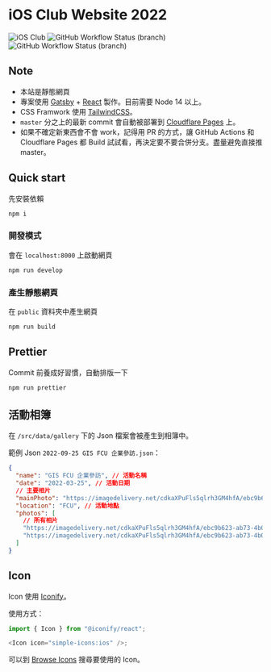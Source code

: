 # iOS Club Website 2022

![iOS Club](https://img.shields.io/badge/FCU-iOS%20Club-green?logo=apple&style=flat-square)
![GitHub Workflow Status (branch)](https://img.shields.io/github/workflow/status/Fcu-iOSClub/WebSite2022/Build%20Test/master?label=build&style=flat-square&color=green)
![GitHub Workflow Status (branch)](https://img.shields.io/github/workflow/status/fcu-iosclub/Website2022/Prettier%20Check/master?color=green&label=prettier&style=flat-square)

## Note

- 本站是靜態網頁
- 專案使用 [Gatsby](https://www.gatsbyjs.com) + [React](https://zh-hant.reactjs.org) 製作。目前需要 Node 14 以上。
- CSS Framwork 使用 [TailwindCSS](https://tailwindcss.com)。
- `master` 分之上的最新 commit 會自動被部署到 [Cloudflare Pages](https://pages.cloudflare.com) 上。
- 如果不確定新東西會不會 work，記得用 PR 的方式，讓 GitHub Actions 和 Cloudflare Pages 都 Build 試試看，再決定要不要合併分支。盡量避免直接推 master。

## Quick start

先安裝依賴

```bash
npm i
```

### 開發模式

會在 `localhost:8000` 上啟動網頁

```bash
npm run develop
```

### 產生靜態網頁

在 `public` 資料夾中產生網頁

```bash
npm run build
```

## Prettier

Commit 前養成好習慣，自動排版一下

```bash
npm run prettier
```

## 活動相簿

在 `/src/data/gallery` 下的 Json 檔案會被產生到相簿中。

範例 Json `2022-09-25 GIS FCU 企業參訪.json`：

```json
{
  "name": "GIS FCU 企業參訪", // 活動名稱
  "date": "2022-03-25", // 活動日期
  // 主要相片
  "mainPhoto": "https://imagedelivery.net/cdkaXPuFls5qlrh3GM4hfA/ebc9b623-ab73-4b0f-ad46-77959aeb2900/public",
  "location": "FCU", // 活動地點
  "photos": [
    // 所有相片
    "https://imagedelivery.net/cdkaXPuFls5qlrh3GM4hfA/ebc9b623-ab73-4b0f-ad46-77959aeb2900/public",
    "https://imagedelivery.net/cdkaXPuFls5qlrh3GM4hfA/ebc9b623-ab73-4b0f-ad46-77959aeb2900/public"
  ]
}
```

## Icon

Icon 使用 [Iconify](https://iconify.design)。

使用方式：

```js
import { Icon } from "@iconify/react";

<Icon icon="simple-icons:ios" />;
```

可以到 [Browse Icons](https://icon-sets.iconify.design/) 搜尋要使用的 Icon。
